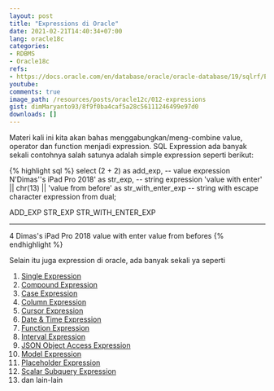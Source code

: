```yaml
---
layout: post
title: "Expressions di Oracle"
date: 2021-02-21T14:40:34+07:00
lang: oracle18c
categories:
- RDBMS
- Oracle18c
refs: 
- https://docs.oracle.com/en/database/oracle/oracle-database/19/sqlrf/Expressions.html#GUID-E7A5363C-AEE9-4809-99C1-1A9C6E3AE017
youtube: 
comments: true
image_path: /resources/posts/oracle12c/012-expressions
gist: dimMaryanto93/8f9f0ba4caf5a28c56111246499e97d0
downloads: []
---
```



Materi kali ini kita akan bahas menggabungkan/meng-combine value, operator dan function menjadi expression. SQL Expression ada banyak sekali contohnya salah satunya adalah simple expression seperti berikut:

{% highlight sql %}
select (2 + 2)                                   as add_exp,           -- value expression
       N'Dimas''s iPad Pro 2018'                 as str_exp,           -- string expression
       'value with enter' || chr(13) || 'value from before' as str_with_enter_exp -- string with escape character expression
from dual;

   ADD_EXP STR_EXP               STR_WITH_ENTER_EXP
---------- --------------------- ----------------------------------
4          Dimas's iPad Pro 2018 value with enter
value from befores
{% endhighlight %}

Selain itu juga expression di oracle, ada banyak sekali ya seperti

1. [Single Expression](https://docs.oracle.com/en/database/oracle/oracle-database/19/sqlrf/Simple-Expressions.html#GUID-0E033897-60FB-40D7-A5F3-498B0FCC31B0)
2. [Compound Expression](https://docs.oracle.com/en/database/oracle/oracle-database/19/sqlrf/Compound-Expressions.html#GUID-533C7BA0-C8B4-4323-81EA-1379657AF64A)
3. [Case Expression](https://docs.oracle.com/en/database/oracle/oracle-database/19/sqlrf/CASE-Expressions.html#GUID-CA29B333-572B-4E1D-BA64-851FABDBAE96)
4. [Column Expression](https://docs.oracle.com/en/database/oracle/oracle-database/19/sqlrf/Column-Expressions.html#GUID-B16B2D82-5D4B-485B-AE20-160EC0C7137A)
5. [Cursor Expression](https://docs.oracle.com/en/database/oracle/oracle-database/19/sqlrf/CURSOR-Expressions.html#GUID-B28362BE-8831-4687-89CF-9F77DB3698D2)
6. [Date & Time Expression](https://docs.oracle.com/en/database/oracle/oracle-database/19/sqlrf/Datetime-Expressions.html#GUID-F72A753A-98A4-4EBD-84E9-C014CE058384)
7. [Function Expression](https://docs.oracle.com/en/database/oracle/oracle-database/19/sqlrf/Function-Expressions.html#GUID-C47F0B7D-9058-481F-815E-A31FB21F3BD5)
8. [Interval Expression](https://docs.oracle.com/en/database/oracle/oracle-database/19/sqlrf/Interval-Expressions.html#GUID-EB9B5B5D-357B-494C-A237-153A2CF8425C)
9. [JSON Object Access Expression](https://docs.oracle.com/en/database/oracle/oracle-database/19/sqlrf/JSON-Object-Access-Expressions.html#GUID-09D1A154-335D-484E-A7A2-DA1983CD511C)
10. [Model Expression](https://docs.oracle.com/en/database/oracle/oracle-database/19/sqlrf/Model-Expressions.html#GUID-83D3FD56-8346-4D3F-A49E-5FE41FE19257)
11. [Placeholder Expression](https://docs.oracle.com/en/database/oracle/oracle-database/19/sqlrf/Placeholder-Expressions.html#GUID-B98B5394-A573-4BF8-9EC3-7B1BB1130553)
12. [Scalar Subquery Expression](https://docs.oracle.com/en/database/oracle/oracle-database/19/sqlrf/Scalar-Subquery-Expressions.html#GUID-475D80C3-C873-4475-AB1A-8837C5CF8CE4)
13. dan lain-lain

